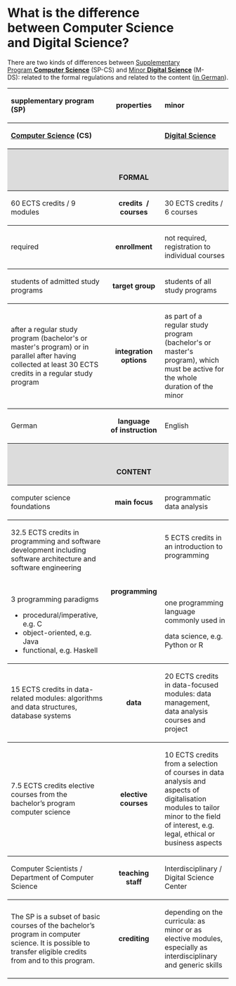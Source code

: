 # What is the difference between **Computer Science** and **Digital Science**?

There are two kinds of differences between [Supplementary Program **Computer Science**](https://www.uibk.ac.at/studium/angebot/es-informatik/index.html.en) (SP-CS) and [Minor **Digital Science**](https://www.uibk.ac.at/en/disc/teaching/minor-digital-science/) (M-DS): related to the formal regulations and related to the content ([in German](https://www.uibk.ac.at/informatik/studium/vergleich-ewsi-und-edisc.html)).


<table style="width:100%"><tbody><tr style="border-top:1pt solid black;border-bottom:1pt solid black"><td style="width:425px">
<p><strong>supplementary program</strong><strong> (SP)</strong></p>
</td><td style="width:158px;text-align:center">
<p><strong>properties</strong></p>
</td><td style="width:455px">
<p><strong>minor</strong></p>
</td></tr><tr style="border-bottom:1pt solid black"><td style="width:425px">
<p><a class="b_link_extern" href="https://www.uibk.ac.at/informatik/studium/erweiterungsstudium.html.en" target="_blank" rel="noopener noreferrer"><strong>Computer Science</strong></a><strong> (CS)</strong></p>
</td><td style="width:158px;text-align:center">
<p><span style="font-weight:400">&nbsp;</span></p>
</td><td style="width:455px">
<p><a class="b_link_extern" href="https://www.uibk.ac.at/en/disc/teaching/minor-digital-science/" target="_blank" rel="noopener noreferrer"><strong>Digital Science</strong></a><strong>&nbsp;</strong></p>
</td></tr><tr style="border-bottom:1pt solid black;background:gainsboro"><td style="width:425px">
<p><span style="font-weight:400">&nbsp;</span></p>
</td><td style="width:158px;text-align:center">
<p>&nbsp;</p>
<p><strong>FORMAL</strong></p>
</td><td style="width:455px">
<p><span style="font-weight:400">&nbsp;</span></p>
</td></tr><tr style="border-bottom:1pt solid black"><td style="width:425px">
<p><span style="font-weight:400">60 ECTS credits / 9 modules</span></p>
</td><td style="width:158px;text-align:center">
<p><strong>credits&nbsp; / courses</strong></p>
</td><td style="width:455px">
<p><span style="font-weight:400">30 ECTS credits / 6 courses&nbsp;</span></p>
</td></tr><tr style="border-bottom:1pt solid black"><td style="width:425px">
<p><span style="font-weight:400">required</span></p>
</td><td style="width:158px;text-align:center">
<p><strong>enrollment</strong></p>
</td><td style="width:455px">
<p><span style="font-weight:400">not required, registration to individual courses</span></p>
</td></tr><tr style="border-bottom:1pt solid black"><td style="width:425px">
<p><span style="font-weight:400">students of admitted study programs</span></p>
</td><td style="width:158px;text-align:center">
<p><strong>target group</strong></p>
</td><td style="width:455px">
<p><span style="font-weight:400">students of all study programs</span></p>
</td></tr><tr style="border-bottom:1pt solid black"><td style="width:425px">
<p><span style="font-weight:400">after a regular study program (bachelor's or master's program) or in parallel after having collected at least 30 ECTS credits in a regular study program</span></p>
</td><td style="width:158px;text-align:center">
<p><strong>integration <br>options</strong></p>
</td><td style="width:455px">
<p><span style="font-weight:400">as part of a regular study program (bachelor's or master's program), which must be active for the whole duration of the minor</span></p>
</td></tr><tr style="border-bottom:1pt solid black"><td style="width:425px">
<p><span style="font-weight:400">German</span></p>
</td><td style="width:158px;text-align:center">
<p><strong>language <br>of instruction</strong></p>
</td><td style="width:455px">
<p><span style="font-weight:400">English</span></p>
</td></tr><tr style="border-bottom:1pt solid black;background:gainsboro"><td style="width:425px">
<p><span style="font-weight:400">&nbsp;</span></p>
</td><td style="width:158px;text-align:center">
<p>&nbsp;</p>
<p><strong>CONTENT</strong></p>
</td><td style="width:455px">
<p><span style="font-weight:400">&nbsp;</span></p>
</td></tr><tr style="border-bottom:1pt solid black"><td style="width:425px">
<p><span style="font-weight:400">computer science foundations</span></p>
</td><td style="width:158px;text-align:center">
<p><strong>main focus</strong></p>
</td><td style="width:455px">
<p><span style="font-weight:400">programmatic data analysis</span></p>
</td></tr><tr style="border-bottom:1pt solid black"><td style="width:425px">
<p><span style="font-weight:400">32.5 ECTS credits in programming and software development including software architecture and software engineering</span></p>
<p><span style="font-weight:400">&nbsp;</span></p>
<p><span style="font-weight:400">3 programming paradigms</span></p>
<ul><li style="font-weight:400"><span style="font-weight:400">procedural/imperative, e.g. C</span></li><li style="font-weight:400"><span style="font-weight:400">object-oriented, e.g. Java</span></li><li style="font-weight:400"><span style="font-weight:400">functional, e.g. Haskell</span></li></ul>
</td><td style="width:158px;text-align:center">
<p><strong>programming</strong></p>
</td><td style="width:455px">
<p><span style="font-weight:400">5 ECTS credits in an introduction to programming</span></p>
<p><span style="font-weight:400">&nbsp;</span></p>
<p><span style="font-weight:400">&nbsp;</span></p>
<p><span style="font-weight:400">one programming language commonly used in</span></p>
<p><span style="font-weight:400">data science, e.g. Python or R&nbsp;</span></p>
</td></tr><tr style="border-bottom:1pt solid black"><td style="width:425px">
<p><span style="font-weight:400">15 ECTS credits in data-related modules: algorithms and data structures, database systems&nbsp;</span></p>
</td><td style="width:158px;text-align:center">
<p><strong>data</strong></p>
</td><td style="width:455px">
<p><span style="font-weight:400">20 ECTS credits in data-focused modules: data management, data analysis courses and project</span></p>
</td></tr><tr style="border-bottom:1pt solid black"><td style="width:425px">
<p><span style="font-weight:400">7.5 ECTS credits elective courses from the bachelor’s program computer science</span></p>
</td><td style="width:158px;text-align:center">
<p><strong>elective<br>courses</strong></p>
</td><td style="width:455px">
<p><span style="font-weight:400">10 ECTS credits from a selection of courses in data analysis and aspects of digitalisation modules to tailor minor to the field of interest, e.g. legal, ethical or business aspects</span></p>
</td></tr><tr style="border-bottom:1pt solid black"><td style="width:425px">
<p><span style="font-weight:400">Computer Scientists / Department of Computer Science</span></p>
</td><td style="width:158px;text-align:center">
<p><strong>teaching staff</strong></p>
</td><td style="width:455px">
<p><span style="font-weight:400">Interdisciplinary / Digital Science Center</span></p>
</td></tr><tr style="border-bottom:1pt solid black"><td style="width:425px">
<p><span style="font-weight:400">The SP is a subset of basic courses of the bachelor’s program in computer science. It is possible to transfer eligible credits from and to this program.</span></p>
</td><td style="width:158px;text-align:center">
<p><strong>crediting</strong></p>
</td><td style="width:455px">
<p><span style="font-weight:400">depending on the curricula: as minor or as elective modules, especially as interdisciplinary and generic skills</span></p>
</td></tr></tbody></table>
